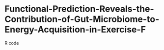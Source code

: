 # Functional-Prediction-Reveals-the-Contribution-of-Gut-Microbiome-to-Energy-Acquisition-in-Exercise-F
R code
